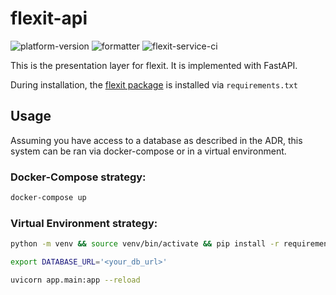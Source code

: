 # flexit-api

![platform-version](https://img.shields.io/badge/python-3.10.2-1666a9)
![formatter](https://img.shields.io/badge/formatter-Black-000000)
![flexit-service-ci](https://github.com/aloutfi/flexit/actions/workflows/flexit-ci.yml/badge.svg)


This is the presentation layer for flexit. It is implemented with FastAPI.


During installation, the [flexit package](https://github.com/aloutfi/flexit) is installed via `requirements.txt`
## Usage
Assuming you have access to a database as described in the ADR, this system can be ran via docker-compose or in a virtual environment.

### Docker-Compose strategy:
```bash
docker-compose up
```


### Virtual Environment strategy:
```bash
python -m venv && source venv/bin/activate && pip install -r requirements.txt

export DATABASE_URL='<your_db_url>'

uvicorn app.main:app --reload
```